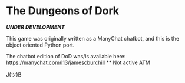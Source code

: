 # The Dungeons of Dork
***UNDER DEVELOPMENT***

This game was originally written as a ManyChat chatbot, and this is the object oriented Python port.

The chatbot edition of DoD was/is available here: https://manychat.com/l13/jamescburchill ** Not active ATM

J(ツ)B

